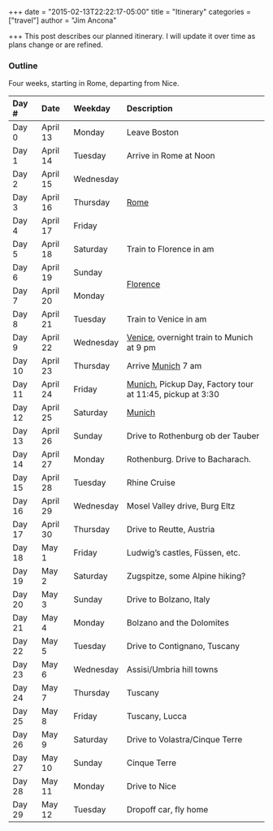 +++
date = "2015-02-13T22:22:17-05:00"
title = "Itinerary"
categories = ["travel"]
author = "Jim Ancona"

+++
This post describes our planned itinerary. I will update it over time
as plans change or are refined.

### Outline
Four weeks, starting in Rome, departing from Nice.

<table>
<thead>
<tr>
<th align="left">Day #</th>
<th align="left">Date</th>
<th align="left">Weekday</th>
<th align="left">Description</th>
</tr>
</thead>

<tbody>
<tr>
<td align="left">Day 0</td>
<td align="left">April 13</td>
<td align="left">Monday</td>
<td align="left">Leave Boston</td>
</tr>

<tr>
<td align="left">Day 1</td>
<td align="left">April 14</td>
<td align="left">Tuesday</td>
<td align="left">Arrive in Rome at Noon</td>
</tr>

<tr>
<td align="left">Day 2</td>
<td align="left">April 15</td>
<td align="left">Wednesday</td>
<td align="left" rowspan="3"><a href="/travel/Rome-Planning">Rome</a></td>
</tr>

<tr>
<td align="left">Day 3</td>
<td align="left">April 16</td>
<td align="left">Thursday</td>
</tr>

<tr>
<td align="left">Day 4</td>
<td align="left">April 17</td>
<td align="left">Friday</td>
</tr>

<tr>
<td align="left">Day 5</td>
<td align="left">April 18</td>
<td align="left">Saturday</td>
<td align="left">Train to Florence in am</td>
</tr>

<tr>
<td align="left">Day 6</td>
<td align="left">April 19</td>
<td align="left">Sunday</td>
<td align="left" rowspan="2"><a href="/travel/Florence-Planning">Florence</a></td>
</tr>

<tr>
<td align="left">Day 7</td>
<td align="left">April 20</td>
<td align="left">Monday</td>
</tr>

<tr>
<td align="left">Day 8</td>
<td align="left">April 21</td>
<td align="left">Tuesday</td>
<td align="left">Train to Venice in am</td>
</tr>

<tr>
<td align="left">Day 9</td>
<td align="left">April 22</td>
<td align="left">Wednesday</td>
<td align="left"><a href="/travel/Venice-Planning">Venice</a>, overnight train to Munich at 9 pm</td>
</tr>

<tr>
<td align="left">Day 10</td>
<td align="left">April 23</td>
<td align="left">Thursday</td>
<td align="left">Arrive <a href="/travel/Munich-Planning">Munich</a> 7 am</td>
</tr>

<tr>
<td align="left">Day 11</td>
<td align="left">April 24</td>
<td align="left">Friday</td>
<td align="left"><a href="/travel/Munich-Planning">Munich</a>, Pickup Day, Factory tour at 11:45, pickup at 3:30</td>
</tr>

<tr>
<td align="left">Day 12</td>
<td align="left">April 25</td>
<td align="left">Saturday</td>
<td align="left"><a href="/travel/Munich-Planning">Munich</a></td>
</tr>

<tr>
<td align="left">Day 13</td>
<td align="left">April 26</td>
<td align="left">Sunday</td>
<td align="left">Drive to Rothenburg ob der Tauber</td>
</tr>

<tr>
<td align="left">Day 14</td>
<td align="left">April 27</td>
<td align="left">Monday</td>
<td align="left">Rothenburg. Drive to Bacharach.</td>
</tr>

<tr>
<td align="left">Day 15</td>
<td align="left">April 28</td>
<td align="left">Tuesday</td>
<td align="left">Rhine Cruise</td>
</tr>

<tr>
<td align="left">Day 16</td>
<td align="left">April 29</td>
<td align="left">Wednesday</td>
<td align="left">Mosel Valley drive, Burg Eltz</td>
</tr>

<tr>
<td align="left">Day 17</td>
<td align="left">April 30</td>
<td align="left">Thursday</td>
<td align="left">Drive to Reutte, Austria</td>
</tr>

<tr>
<td align="left">Day 18</td>
<td align="left">May 1</td>
<td align="left">Friday</td>
<td align="left">Ludwig&rsquo;s castles, Füssen, etc.</td>
</tr>

<tr>
<td align="left">Day 19</td>
<td align="left">May 2</td>
<td align="left">Saturday</td>
<td align="left">Zugspitze, some Alpine hiking?</td>
</tr>

<tr>
<td align="left">Day 20</td>
<td align="left">May 3</td>
<td align="left">Sunday</td>
<td align="left">Drive to Bolzano, Italy</td>
</tr>

<tr>
<td align="left">Day 21</td>
<td align="left">May 4</td>
<td align="left">Monday</td>
<td align="left">Bolzano and the Dolomites</td>
</tr>

<tr>
<td align="left">Day 22</td>
<td align="left">May 5</td>
<td align="left">Tuesday</td>
<td align="left">Drive to Contignano, Tuscany</td>
</tr>

<tr>
<td align="left">Day 23</td>
<td align="left">May 6</td>
<td align="left">Wednesday</td>
<td align="left">Assisi/Umbria hill towns</td>
</tr>

<tr>
<td align="left">Day 24</td>
<td align="left">May 7</td>
<td align="left">Thursday</td>
<td align="left">Tuscany</td>
</tr>

<tr>
<td align="left">Day 25</td>
<td align="left">May 8</td>
<td align="left">Friday</td>
<td align="left">Tuscany, Lucca</td>
</tr>

<tr>
<td align="left">Day 26</td>
<td align="left">May 9</td>
<td align="left">Saturday</td>
<td align="left">Drive to Volastra/Cinque Terre</td>
</tr>

<tr>
<td align="left">Day 27</td>
<td align="left">May 10</td>
<td align="left">Sunday</td>
<td align="left">Cinque Terre</td>
</tr>

<tr>
<td align="left">Day 28</td>
<td align="left">May 11</td>
<td align="left">Monday</td>
<td align="left">Drive to Nice</td>
</tr>

<tr>
<td align="left">Day 29</td>
<td align="left">May 12</td>
<td align="left">Tuesday</td>
<td align="left">Dropoff car, fly home</td>
</tr>
</tbody>
</table>
